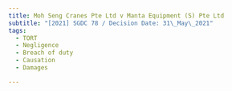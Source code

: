 ```yaml
---
title: Moh Seng Cranes Pte Ltd v Manta Equipment (S) Pte Ltd
subtitle: "[2021] SGDC 78 / Decision Date: 31\_May\_2021"
tags:
  - TORT
  - Negligence
  - Breach of duty
  - Causation
  - Damages

---
```

